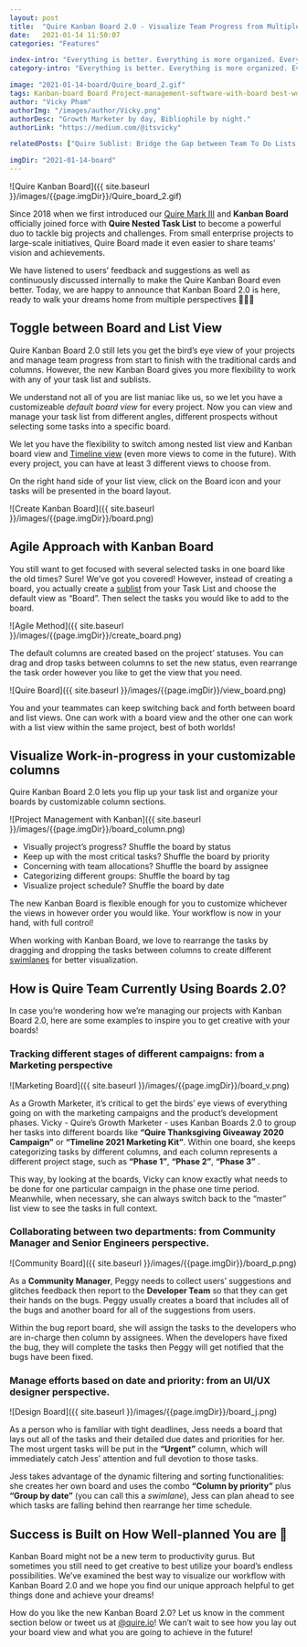 ```yaml
---
layout: post
title:  "Quire Kanban Board 2.0 - Visualize Team Progress from Multiple Perspectives"
date:   2021-01-14 11:50:07
categories: "Features"

index-intro: "Everything is better. Everything is more organized. Everything is more productive. All with Kanban Board 2."
category-intro: "Everything is better. Everything is more organized. Everything is more productive. All with Kanban Board 2."

image: "2021-01-14-board/Quire_board_2.gif"
tags: Kanban-board Board Project-management-software-with-board best-work-management-software work-management productivity productivity-app productivity-tool team-management-software work-management-software team-communication team-productivity task-scheduling-software increase-productivity remote-team to-do-list-app working-remotely task-management task-management-software project-management-software productivity-tips to-do-list task-list productivity-tips
author: "Vicky Pham"
authorImg: "/images/author/Vicky.png"
authorDesc: "Growth Marketer by day, Bibliophile by night."
authorLink: "https://medium.com/@itsvicky"

relatedPosts: ["Quire Sublist: Bridge the Gap between Team To Do Lists and Personal Productivity", "Quire for Gmail: Turn Your Emails Into Tasks", "Introducing Dynamic Timeline: Illustrate Team Schedule and Achieve Success"]

imgDir: "2021-01-14-board"
---
```


![Quire Kanban Board]({{ site.baseurl }}/images/{{page.imgDir}}/Quire_board_2.gif)

Since 2018 when we first introduced our [Quire Mark III](https://quire.io/blog/p/Quire-Mark-III-Nested-Tasks-Meets-Board.html) and **Kanban Board** officially joined force with **Quire Nested Task List** to become a powerful duo to tackle big projects and challenges. From small enterprise projects to large-scale initiatives, Quire Board made it even easier to share teams’ vision and achievements. 

We have listened to users’ feedback and suggestions as well as continuously discussed internally to make the Quire Kanban Board even better. Today, we are happy to announce that Kanban Board 2.0 is here, ready to walk your dreams home from multiple perspectives 🚀🚀🚀

## Toggle between Board and List View

Quire Kanban Board 2.0 still lets you get the bird’s eye view of your projects and manage team progress from start to finish with the traditional cards and columns. However, the new Kanban Board gives you more flexibility to work with any of your task list and sublists.

We understand not all of you are list maniac like us, so we let you have a customizeable *default board view* for every project. Now you can view and manage your task list from different angles, different prospects without selecting some tasks into a specific board. 

We let you have the flexibility to switch among nested list view and Kanban board view and [Timeline view](https://quire.io/blog/p/timeline.html) (even more views to come in the future). With every project, you can have at least 3 different views to choose from. 

On the right hand side of your list view, click on the Board icon and your tasks will be presented in the board layout.

![Create Kanban Board]({{ site.baseurl }}/images/{{page.imgDir}}/board.png)

## Agile Approach with Kanban Board

You still want to get focused with several selected tasks in one board like the old times?  Sure! We’ve got you covered! However, instead of creating a board, you actually create a [sublist](https://quire.io/blog/p/Quire-sublist.html) from your Task List and choose the default view as “Board”. Then select the tasks you would like to add to the board. 

![Agile Method]({{ site.baseurl }}/images/{{page.imgDir}}/create_board.png)

The default columns are created based on the project’ statuses. You can drag and drop tasks between columns to set the new status, even rearrange the task order however you like to get the view that you need. 

![Quire Board]({{ site.baseurl }}/images/{{page.imgDir}}/view_board.png)

You and your teammates can keep switching back and forth between board and list views. One can work with a board view and the other one can work with a list view within the same project, best of both worlds! 

## Visualize Work-in-progress in your customizable columns   

Quire Kanban Board 2.0 lets you flip up your task list and organize your boards by customizable column sections. 

![Project Management with Kanban]({{ site.baseurl }}/images/{{page.imgDir}}/board_column.png)

* Visually project’s progress? Shuffle the board by status
* Keep up with the most critical tasks? Shuffle the board by priority
* Concerning with team allocations? Shuffle the board by assignee
* Categorizing different groups: Shuffle the board by tag
* Visualize project schedule? Shuffle the board by date 

The new Kanban Board is flexible enough for you to customize whichever the views in however order you would like. Your workflow is now in your hand, with full control! 

When working with Kanban Board, we love to rearrange the tasks by dragging and dropping the tasks between columns to create different [swimlanes](https://quire.io/blog/p/Kanban-board-swimlane.html) for better visualization. 

## How is Quire Team Currently Using Boards 2.0?

In case you’re wondering how we’re managing our projects with Kanban Board 2.0, here are some examples to inspire you to get creative with your boards!

### Tracking different stages of different campaigns: from a Marketing perspective

![Marketing Board]({{ site.baseurl }}/images/{{page.imgDir}}/board_v.png)

As a Growth Marketer, it’s critical to get the birds’ eye views of everything going on with the marketing campaigns and the product’s development phases. Vicky - Quire’s Growth Marketer - uses Kanban Boards 2.0 to group her tasks into different boards like **“Quire Thanksgiving Giveaway 2020 Campaign”** or **“Timeline 2021 Marketing Kit”**. Within one board, she keeps categorizing tasks by different columns, and each column represents a different project stage, such as **“Phase 1”**, **“Phase 2”**, **“Phase 3”** . 

This way, by looking at the boards, Vicky can know exactly what needs to be done for one particular campaign in the phase one time period. Meanwhile, when necessary, she can always switch back to the “master” list view to see the tasks in full context.

### Collaborating between two departments: from Community Manager and Senior Engineers perspective.

![Community Board]({{ site.baseurl }}/images/{{page.imgDir}}/board_p.png)

As a **Community Manager**, Peggy needs to collect users’ suggestions and glitches feedback then report to the **Developer Team** so that they can get their hands on the bugs. Peggy usually creates a board that includes all of the bugs and another board for all of the suggestions from users. 

Within the bug report board, she will assign the tasks to the developers who are in-charge then column by assignees. When the developers have fixed the bug, they will complete the tasks then Peggy will get notified that the bugs have been fixed.

### Manage efforts based on date and priority: from an UI/UX designer perspective.

![Design Board]({{ site.baseurl }}/images/{{page.imgDir}}/board_j.png)

As a person who is familiar with tight deadlines, Jess needs a board that lays out all of the tasks and their detailed due dates and priorities for her. The most urgent tasks will be put in the **“Urgent”** column, which will immediately catch Jess’ attention and full devotion to those tasks. 

Jess takes advantage of the dynamic filtering and sorting functionalities: she creates her own board and uses the combo **“Column by priority”** plus **“Group by date”** (you can call this a *swimlane*), Jess can plan ahead to see which tasks are falling behind then rearrange her time schedule.

## Success is Built on How Well-planned You are 🎉

Kanban Board might not be a new term to productivity gurus. But sometimes you still need to get creative to best utilize your board’s endless possibilities. We’ve examined the best way to visualize our workflow with Kanban Board 2.0 and we hope you find our unique approach helpful to get things done and achieve your dreams! 

How do you like the new Kanban Board 2.0? Let us know in the comment section below or tweet us at [@quire.io](https://twitter.com/quire_io)! We can’t wait to see how you lay out your board view and what you are going to achieve in the future! 


[jekyll]:      http://jekyllrb.com
[jekyll-gh]:   https://github.com/jekyll/jekyll
[jekyll-help]: https://github.com/jekyll/jekyll-help